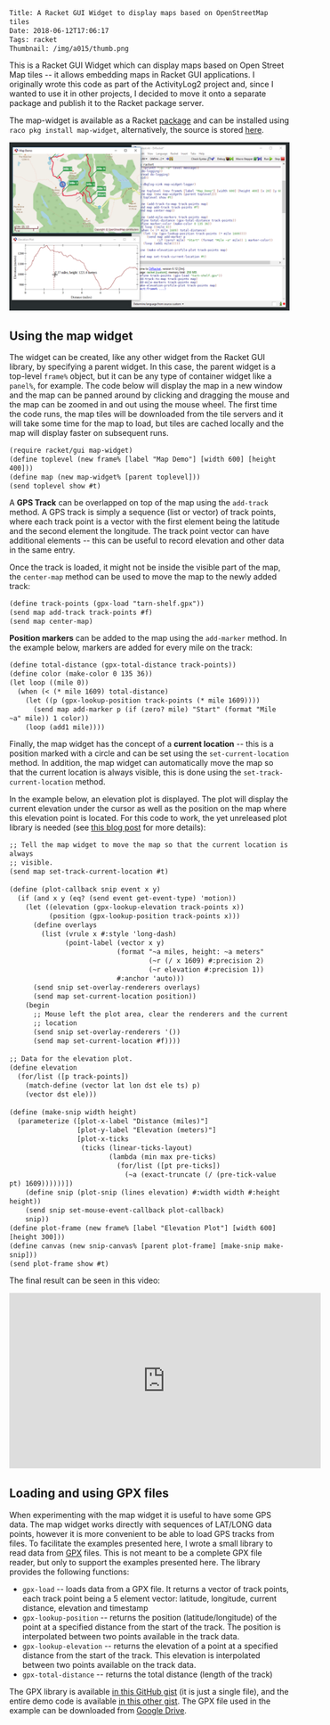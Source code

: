     Title: A Racket GUI Widget to display maps based on OpenStreetMap tiles
    Date: 2018-06-12T17:06:17
    Tags: racket
    Thumbnail: /img/a015/thumb.png

This is a Racket GUI Widget which can display maps based on Open Street Map
tiles -- it allows embedding maps in Racket GUI applications.  I originally
wrote this code as part of the ActivityLog2 project and, since I wanted to use
it in other projects, I decided to move it onto a separate package and publish
it to the Racket package server.

<!-- more -->

The map-widget is available as a Racket [package][mw-link] and can be
installed using `raco pkg install map-widget`, alternatively, the source is
stored [here][map-widget-repo].

![](/img/a015/map-widget.png)

## Using the map widget

The widget can be created, like any other widget from the Racket GUI library,
by specifying a parent widget.  In this case, the parent widget is a top-level
`frame%` object, but it can be any type of container widget like a `panel%`,
for example.  The code below will display the map in a new window and the map
can be panned around by clicking and dragging the mouse and the map can be
zoomed in and out using the mouse wheel.  The first time the code runs, the
map tiles will be downloaded from the tile servers and it will take some time
for the map to load, but tiles are cached locally and the map will display
faster on subsequent runs.

```racket
(require racket/gui map-widget)
(define toplevel (new frame% [label "Map Demo"] [width 600] [height 400]))
(define map (new map-widget% [parent toplevel]))
(send toplevel show #t)
```

A **GPS Track** can be overlapped on top of the map using the `add-track`
method.  A GPS track is simply a sequence (list or vector) of track points,
where each track point is a vector with the first element being the latitude
and the second element the longitude.  The track point vector can have
additional elements -- this can be useful to record elevation and other data
in the same entry.

Once the track is loaded, it might not be inside the visible part of the map,
the `center-map` method can be used to move the map to the newly added track:

```racket
(define track-points (gpx-load "tarn-shelf.gpx"))
(send map add-track track-points #f)
(send map center-map)
```

**Position markers** can be added to the map using the `add-marker` method.
In the example below, markers are added for every mile on the track:

```racket
(define total-distance (gpx-total-distance track-points))
(define color (make-color 0 135 36))
(let loop ((mile 0))
  (when (< (* mile 1609) total-distance)
    (let ((p (gpx-lookup-position track-points (* mile 1609))))
      (send map add-marker p (if (zero? mile) "Start" (format "Mile ~a" mile)) 1 color))
    (loop (add1 mile))))
```

Finally, the map widget has the concept of a **current location** -- this is a
position marked with a circle and can be set using the `set-current-location`
method.  In addition, the map widget can automatically move the map so that
the current location is always visible, this is done using the
`set-track-current-location` method.

In the example below, an elevation plot is displayed. The plot will display
the current elevation under the cursor as well as the position on the map
where this elevation point is located.  For this code to work, the yet
unreleased plot library is needed (see [this blog
post](/2018/03/interactive-overlays-with-the-racket-plot-package-update.html)
for more details):

```racket
;; Tell the map widget to move the map so that the current location is always
;; visible.
(send map set-track-current-location #t)
  
(define (plot-callback snip event x y)
  (if (and x y (eq? (send event get-event-type) 'motion))
    (let ((elevation (gpx-lookup-elevation track-points x))
          (position (gpx-lookup-position track-points x)))
      (define overlays
        (list (vrule x #:style 'long-dash)
              (point-label (vector x y)
                           (format "~a miles, height: ~a meters"
                                   (~r (/ x 1609) #:precision 2)
                                   (~r elevation #:precision 1))
                           #:anchor 'auto)))
      (send snip set-overlay-renderers overlays)
      (send map set-current-location position))
    (begin
      ;; Mouse left the plot area, clear the renderers and the current
      ;; location
      (send snip set-overlay-renderers '())
      (send map set-current-location #f))))

;; Data for the elevation plot.
(define elevation
  (for/list ([p track-points])
    (match-define (vector lat lon dst ele ts) p)
    (vector dst ele)))

(define (make-snip width height)
  (parameterize ([plot-x-label "Distance (miles)"]
                 [plot-y-label "Elevation (meters)"]
                 [plot-x-ticks
                  (ticks (linear-ticks-layout)
                         (lambda (min max pre-ticks)
                           (for/list ([pt pre-ticks])
                             (~a (exact-truncate (/ (pre-tick-value pt) 1609))))))])
    (define snip (plot-snip (lines elevation) #:width width #:height height))
    (send snip set-mouse-event-callback plot-callback)
    snip))
(define plot-frame (new frame% [label "Elevation Plot"] [width 600] [height 300]))
(define canvas (new snip-canvas% [parent plot-frame] [make-snip make-snip]))
(send plot-frame show #t)
```

The final result can be seen in this video:

<div style="text-align:center">
<iframe width="560" height="315" src="https://www.youtube.com/embed/--wfpzGKa90" frameborder="0" allow="autoplay; encrypted-media" allowfullscreen></iframe>
</div>

## Loading and using GPX files

When experimenting with the map widget it is useful to have some GPS data.
The map widget works directly with sequences of LAT/LONG data points, however
it is more convenient to be able to load GPS tracks from files.  To facilitate
the examples presented here, I wrote a small library to read data from
[GPX][gpx-overview] files.  This is not meant to be a complete GPX file
reader, but only to support the examples presented here.  The library provides
the following functions:

* `gpx-load` -- loads data from a GPX file.  It returns a vector of track
  points, each track point being a 5 element vector: latitude, longitude,
  current distance, elevation and timestamp
* `gpx-lookup-position` -- returns the position (latitude/longitude) of the
  point at a specified distance from the start of the track.  The position is
  interpolated between two points available in the track data.
* `gpx-lookup-elevation` -- returns the elevation of a point at a specified
  distance from the start of the track.  This elevation is interpolated
  between two points available on the track data.
* `gpx-total-distance` -- returns the total distance (length of the track)

The GPX library is available [in this GitHub gist][gpx-gist] (it is just a
single file), and the entire demo code is available [in this other
gist][gpx-gist].  The GPX file used in the example can be downloaded from
[Google Drive][gpx-link].

<!-- link definitions -->

[gpx-gist]: https://gist.github.com/alex-hhh/c79921a975088f4a4d10116fcf19c34d
[mwtest-gist]: https://gist.github.com/alex-hhh/bd444eda44bc144a29a2ccb96a9493e4
[gpx-link]: https://drive.google.com/open?id=1zYFtEGdT4nw8yG4Db7xHqkqo38v9Y_e5
[gpx-overview]: https://en.wikipedia.org/wiki/GPS_Exchange_Format
[mw-link]: https://pkgs.racket-lang.org/package/map-widget
[map-widget-repo]: https://github.com/alex-hhh/map-widget


